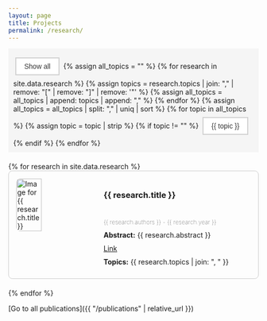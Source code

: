 ```yaml
---
layout: page
title: Projects
permalink: /research/
---
```


<style>
    #filter-bar {
        background-color: #f5f5f5; /* Light gray background */
        padding: 10px;
        text-align: left;
        margin-bottom: 20px; /* Adds space below the filter bar */
    }

    .filter-btn {
        background-color: #ffffff; /* White background for buttons */
        border: 2px solid #d0d0d0; /* Light gray border */
        color: #333; /* Dark gray text */
        padding: 8px 16px;
        margin: 8px 4px; /* Adds spacing around buttons */
        cursor: pointer;
        font-size: 14px;
        display: inline-block;
    }

    .filter-btn:hover {
        background-color: #e0e0e0; /* Slightly darker background on hover */
    }

    .filter-btn:active {
        background-color: #cacaca; /* Even darker for the active state */
    }

    .research-entry {
        border: 1px solid #ccc; /* Light gray border */
        padding: 15px;
        margin-bottom: 20px;
        border-radius: 8px;
        display: flex;
        flex-direction: row; /* Arrange rows horizontally */
    }

    .research-entry img {
        width: 33%;  /* Image takes up 33% of the width */
        height: auto;
        margin-right: 20px;
        border-radius: 8px;
        flex-shrink: 0; /* Prevent image from shrinking */
    }

    .content-container {
        width: 66%; /* Content takes up 66% of the width */
        display: flex;
        flex-direction: column; /* Stack items vertically */
    }

    .content-container .title {
        display: flex;
        align-items: center; /* Center align title vertically */
        margin-bottom: 10px;
    }

    .content h3 {
        margin-top: 0;
    }

    .content p, .content a {
        margin: 10px 0; /* Add margin for better spacing */
    }

    .authors, .year {
        font-size: 12px; /* Smaller font size */
        font-weight: lighter; /* Less bold than the default */
    }

    .year {
        font-weight: lighter; /* Even lighter font weight for the year */
    }
</style>

<div id="filter-bar">
  <button class="filter-btn" onclick="filterResearch('all')">Show all</button>
  {% assign all_topics = "" %}
  {% for research in site.data.research %}
    {% assign topics = research.topics | join: "," | remove: "[" | remove: "]" | remove: '"' %}
    {% assign all_topics = all_topics | append: topics | append: "," %}
  {% endfor %}
  {% assign all_topics = all_topics | split: "," | uniq | sort %}
  {% for topic in all_topics %}
    {% assign topic = topic | strip %}
    {% if topic != "" %}
      <button class="filter-btn" onclick="filterResearch('{{ topic | escape }}')">{{ topic }}</button>
    {% endif %}
  {% endfor %}
</div>

<div class="research-container">
  {% for research in site.data.research %}
    <div class="research-entry" data-topics="{{ research.topics | join: ', ' }}">
        <img src="{{ research.image }}" alt="Image for {{ research.title }}">
        <div class="content-container">
            <div class="title">
                <h3>{{ research.title }}</h3>
            </div>
            <div class="content">
                <p class="authors">{{ research.authors }} - <span class="year">{{ research.year }}</span></p>
                <p><strong>Abstract:</strong> {{ research.abstract }}</p>
                <a href="{{ research.link }}">Link</a>
                <p><strong>Topics:</strong> {{ research.topics | join: ", " }}</p>
            </div>
        </div>
    </div>
  {% endfor %}
</div>

<script>
document.addEventListener('DOMContentLoaded', function() {
    function filterResearch(topic) {
      document.querySelectorAll('.research-entry').forEach(entry => {
        const topics = entry.dataset.topics.split(', ');
        entry.style.display = (topic === 'all' || topics.includes(topic)) ? 'block' : 'none';
      });
    }
    window.filterResearch = filterResearch;  // Expose to global scope for inline onclick handlers
});
</script>

[Go to all publications]({{ "/publications" | relative_url }})

